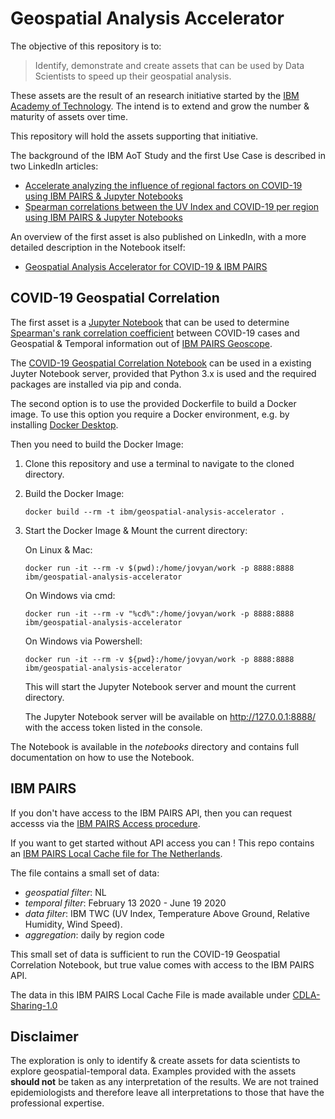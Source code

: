 # Geospatial Analysis Accelerator
The objective of this repository is to:

>Identify, demonstrate and create assets that can be used by Data Scientists to speed up their geospatial analysis.

These assets are the result of an research initiative started by the [IBM Academy of Technology](https://www.ibm.com/blogs/academy-of-technology/{target='_blank'}). The intend is to extend and grow the number & maturity of assets over time.

This repository will hold the assets supporting that initiative. 

The background of the IBM AoT Study and the first Use Case is described in two LinkedIn articles:

- [Accelerate analyzing the influence of regional factors on COVID-19 using IBM PAIRS & Jupyter Notebooks](https://www.linkedin.com/pulse/accelerate-analyzing-influence-regional-factors-using-marc-fiammante/)
- [Spearman correlations between the UV Index and COVID-19 per region using IBM PAIRS & Jupyter Notebooks](https://www.linkedin.com/pulse/spearman-correlations-between-uv-index-covid-19-per-mazin-phd-mmt)

An overview of the first asset is also published on LinkedIn, with a more detailed description in the Notebook itself:
- [Geospatial Analysis Accelerator for COVID-19 & IBM PAIRS](https://www.linkedin.com/pulse/geospatial-analysis-accelerator-covid-19-ibm-pairs-merijn-weiss/)

## COVID-19 Geospatial Correlation
The first asset is a [Jupyter Notebook](https://jupyter.org/) that can be used to determine [Spearman's rank correlation coefficient](https://en.wikipedia.org/wiki/Spearman%27s_rank_correlation_coefficient) between COVID-19 cases and Geospatial & Temporal information out of [IBM PAIRS Geoscope](https://ibmpairs.mybluemix.net/).

The [COVID-19 Geospatial Correlation Notebook](https://github.com/ibm/geospatial-analysis-accelerator/notebooks/COVID-19_Geospatial_Correlation.ipynb) can be used in a existing Juyter Notebook server, provided that Python 3.x is used and the required packages are installed via pip and conda.

The second option is to use the provided Dockerfile to build a Docker image. To use this option you require a Docker environment, e.g. by installing [Docker Desktop](https://www.docker.com/products/docker-desktop).

Then you need to build the Docker Image:

1. Clone this repository and use a terminal to navigate to the cloned directory.

2. Build the Docker Image:
    ```
    docker build --rm -t ibm/geospatial-analysis-accelerator .
    ```
3. Start the Docker Image & Mount the current directory:

    On Linux & Mac:
    ```
    docker run -it --rm -v $(pwd):/home/jovyan/work -p 8888:8888 ibm/geospatial-analysis-accelerator
    ```
    On Windows via cmd:
    ```
    docker run -it --rm -v "%cd%":/home/jovyan/work -p 8888:8888 ibm/geospatial-analysis-accelerator
    ```
    On Windows via Powershell:
    ```
    docker run -it --rm -v ${pwd}:/home/jovyan/work -p 8888:8888 ibm/geospatial-analysis-accelerator
    ```

    This will start the Jupyter Notebook server and mount the current directory.
    
    The Jupyter Notebook server will be available on http://127.0.0.1:8888/ with the access token listed in the console.

The Notebook is available in the *notebooks* directory and contains full documentation on how to use the Notebook.

## IBM PAIRS
If you don't have access to the IBM PAIRS API, then you can request accesss via the [IBM PAIRS Access procedure](IBMPAIRS-Access.md).

If you want to get started without API access you can ! This repo contains an [IBM PAIRS Local Cache file for The Netherlands](/data/NL/IBMPAIRS_LocalCache.csv).

The file contains a small set of data:
- *geospatial filter*: NL
- *temporal filter*: February 13 2020 - June 19 2020
- *data filter*: IBM TWC (UV Index, Temperature Above Ground, Relative Humidity, Wind Speed).
- *aggregation*: daily by region code 

This small set of data is sufficient to run the COVID-19 Geospatial Correlation Notebook, but true value comes with access to the IBM PAIRS API.

The data in this IBM PAIRS Local Cache File is made available under [CDLA-Sharing-1.0](https://cdla.io/sharing-1-0/)

## Disclaimer
The exploration is only to identify & create assets for data scientists to explore geospatial-temporal data. Examples provided with the assets **should not** be taken as any interpretation of the results. We are not trained epidemiologists and therefore leave all interpretations to those that have the professional expertise.
